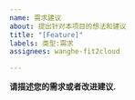 ```yaml
---
name: 需求建议
about: 提出针对本项目的想法和建议
title: "[Feature]"
labels: 类型:需求
assignees: wanghe-fit2cloud

---
```


**请描述您的需求或者改进建议.**
